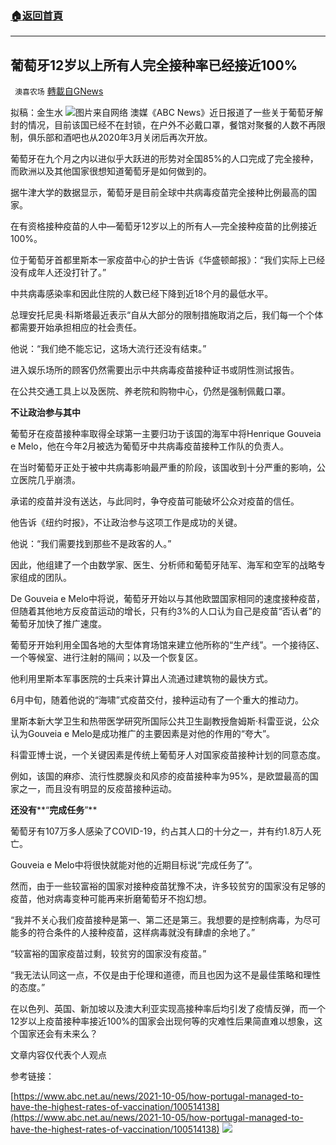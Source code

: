 ###  [:house:返回首頁](https://github.com/ourhimalayas/txt)
---


## 葡萄牙12岁以上所有人完全接种率已经接近100%
` 澳喜农场` [轉載自GNews](https://gnews.org/zh-hans/1587995/)

拟稿：金生水
![](https://assets.gnews.org/wp-content/uploads/2021/10/677FDCD8-CF7A-4477-90D7-7C797F43C085.jpeg)图片来自网络
澳媒《ABC News》近日报道了一些关于葡萄牙解封的情况，目前该国已经不在封锁，在户外不必戴口罩，餐馆对聚餐的人数不再限制，俱乐部和酒吧也从2020年3月关闭后再次开放。

葡萄牙在九个月之内以进似乎大跃进的形势对全国85%的人口完成了完全接种，而欧洲以及其他国家很想知道葡萄牙是如何做到的。

据牛津大学的数据显示，葡萄牙是目前全球中共病毒疫苗完全接种比例最高的国家。

在有资格接种疫苗的人中—葡萄牙12岁以上的所有人—完全接种疫苗的比例接近100%。

位于葡萄牙首都里斯本一家疫苗中心的护士告诉《华盛顿邮报》：“我们实际上已经没有成年人还没打针了。”

中共病毒感染率和因此住院的人数已经下降到近18个月的最低水平。

总理安托尼奥·科斯塔最近表示“自从大部分的限制措施取消之后，我们每一个个体都需要开始承担相应的社会责任。

他说：“我们绝不能忘记，这场大流行还没有结束。”

进入娱乐场所的顾客仍然需要出示中共病毒疫苗接种证书或阴性测试报告。

在公共交通工具上以及医院、养老院和购物中心，仍然是强制佩戴口罩。

**不让政治参与其中**

葡萄牙在疫苗接种率取得全球第一主要归功于该国的海军中将Henrique Gouveia e Melo，他在今年2月被选为葡萄牙中共病毒疫苗接种工作队的负责人。

在当时葡萄牙正处于被中共病毒影响最严重的阶段，该国收到十分严重的影响，公立医院几乎崩溃。

承诺的疫苗并没有送达，与此同时，争夺疫苗可能破坏公众对疫苗的信任。

他告诉《纽约时报》，不让政治参与这项工作是成功的关键。

他说：“我们需要找到那些不是政客的人。”

因此，他组建了一个由数学家、医生、分析师和葡萄牙陆军、海军和空军的战略专家组成的团队。

De Gouveia e Melo中将说，葡萄牙开始以与其他欧盟国家相同的速度接种疫苗，但随着其他地方反疫苗运动的增长，只有约3%的人口认为自己是疫苗“否认者”的葡萄牙加快了推广速度。

葡萄牙开始利用全国各地的大型体育场馆来建立他所称的“生产线”。一个接待区、一个等候室、进行注射的隔间；以及一个恢复区。

他利用里斯本军事医院的士兵来计算出人流通过建筑物的最快方式。

6月中旬，随着他说的“海啸”式疫苗交付，接种运动有了一个重大的推动力。

里斯本新大学卫生和热带医学研究所国际公共卫生副教授詹姆斯·科雷亚说，公众认为Gouveia e Melo是成功推广的主要因素是对他的作用的“夸大”。

科雷亚博士说，一个关键因素是传统上葡萄牙人对国家疫苗接种计划的同意态度。

例如，该国的麻疹、流行性腮腺炎和风疹的疫苗接种率为95%，是欧盟最高的国家之一，而且没有明显的反疫苗接种运动。

**还没有****“****完成任务****”**

葡萄牙有107万多人感染了COVID-19，约占其人口的十分之一，并有约1.8万人死亡。

Gouveia e Melo中将很快就能对他的近期目标说“完成任务了”。

然而，由于一些较富裕的国家对接种疫苗犹豫不决，许多较贫穷的国家没有足够的疫苗，他对病毒变种可能再来折磨葡萄牙不抱幻想。

“我并不关心我们疫苗接种是第一、第二还是第三。我想要的是控制病毒，为尽可能多的符合条件的人接种疫苗，这样病毒就没有肆虐的余地了。”

“较富裕的国家疫苗过剩，较贫穷的国家没有疫苗。”

“我无法认同这一点，不仅是由于伦理和道德，而且也因为这不是最佳策略和理性的态度。”

在以色列、英国、新加坡以及澳大利亚实现高接种率后均引发了疫情反弹，而一个12岁以上疫苗接种率接近100%的国家会出现何等的灾难性后果简直难以想象，这个国家还会有未来么？

文章内容仅代表个人观点

参考链接：

[https://www.abc.net.au/news/2021-10-05/how-portugal-managed-to-have-the-highest-rates-of-vaccination/100514138](https://www.abc.net.au/news/2021-10-05/how-portugal-managed-to-have-the-highest-rates-of-vaccination/100514138)
![](https://assets.gnews.org/wp-content/uploads/2021/10/澳喜图标2-1.jpg)
